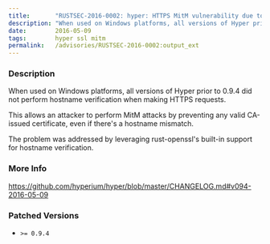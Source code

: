 ```yaml
---
title:       "RUSTSEC-2016-0002: hyper: HTTPS MitM vulnerability due to lack of hostname verification"
description: "When used on Windows platforms, all versions of Hyper prior to 0.9.4 did not perform hostname verification when making HTTPS requests. This allows an attacker to perform MitM attacks by preventing any valid CAissued certificate, even if theres a hostname mismatch. The problem was addressed by leveraging rustopenssls builtin support for hostname verification."
date:        2016-05-09
tags:        hyper ssl mitm
permalink:   /advisories/RUSTSEC-2016-0002:output_ext
---
```


### Description

When used on Windows platforms, all versions of Hyper prior to 0.9.4 did not
perform hostname verification when making HTTPS requests.

This allows an attacker to perform MitM attacks by preventing any valid
CA-issued certificate, even if there's a hostname mismatch.

The problem was addressed by leveraging rust-openssl's built-in support for
hostname verification.

### More Info

<https://github.com/hyperium/hyper/blob/master/CHANGELOG.md#v094-2016-05-09>

### Patched Versions

- `>= 0.9.4`
